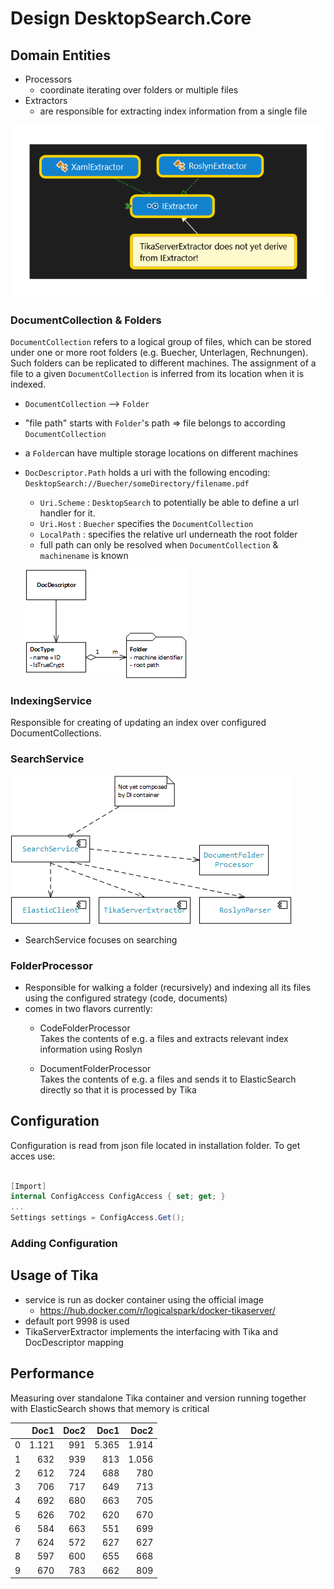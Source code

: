 ﻿# Design DesktopSearch.Core

## Domain Entities

* Processors
  * coordinate iterating over folders or multiple files
* Extractors
  * are responsible for extracting index information from a single file

![Extractors](../Documents/images/Extractors.png)

### DocumentCollection & Folders

`DocumentCollection` refers to a logical group of files, which can be stored under one or more root folders (e.g. Buecher, Unterlagen, Rechnungen).\
Such folders can be replicated to different machines.
The assignment of a file to a given `DocumentCollection` is inferred from its location when it is indexed.

* `DocumentCollection` --> `Folder`
* "file path" starts with `Folder`'s path  =>  file belongs to according `DocumentCollection`
* a `Folder`can have multiple storage locations on different machines
* `DocDescriptor.Path` holds a uri with the following encoding: `DesktopSearch://Buecher/someDirectory/filename.pdf`
  * `Uri.Scheme` : `DesktopSearch` to potentially be able to define a url handler for it.
  * `Uri.Host`   : `Buecher` specifies the `DocumentCollection`
  * `LocalPath`  : specifies the relative url underneath the root folder
  * full path can only be resolved when `DocumentCollection` & `machinename` is known

  ![DocDescriptor - DocType - Folder Relationship](../Documents/images/DocType.png)

### IndexingService

Responsible for creating of updating an index over configured DocumentCollections.

### SearchService

![SearchService Dependencies](../Documents/images/SearchServiceStatic.png)

* SearchService focuses on searching

### FolderProcessor

* Responsible for walking a folder (recursively) and indexing all its files using the configured strategy (code, documents)
* comes in two flavors currently:
  * CodeFolderProcessor\
    Takes the contents of e.g. a files and extracts relevant index information using Roslyn

  * DocumentFolderProcessor\
    Takes the contents of e.g. a files and sends it to ElasticSearch directly so that it is processed by Tika

## Configuration

Configuration is read from json file located in installation folder. To get acces use:

```cs

[Import]
internal ConfigAccess ConfigAccess { set; get; }
...
Settings settings = ConfigAccess.Get();

```

### Adding Configuration

## Usage of Tika

* service is run as docker container using the official image
  * <https://hub.docker.com/r/logicalspark/docker-tikaserver/>
* default port 9998 is used
* TikaServerExtractor implements the interfacing with Tika and DocDescriptor mapping

## Performance

Measuring over standalone Tika container and version running together with ElasticSearch shows that memory is critical

|   | Doc1  | Doc2| Doc1  | Doc2  |
|--:|------:|----:|------:|------:|
| 0 | 1.121 | 991 | 5.365 | 1.914 |
| 1 | 632   | 939 | 813   | 1.056 |
| 2 | 612   | 724 | 688   | 780   |
| 3 | 706   | 717 | 649   | 713   |
| 4 | 692   | 680 | 663   | 705   |
| 5 | 626   | 702 | 620   | 670   |
| 6 | 584   | 663 | 551   | 699   |
| 7 | 624   | 572 | 627   | 627   |
| 8 | 597   | 600 | 655   | 668   |
| 9 | 670   | 783 | 662   | 809   |
